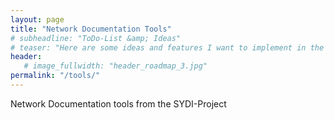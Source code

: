 ```yaml
---
layout: page
title: "Network Documentation Tools"
# subheadline: "ToDo-List &amp; Ideas"
# teaser: "Here are some ideas and features I want to implement in the future."
header:
   # image_fullwidth: "header_roadmap_3.jpg"
permalink: "/tools/"
---
```

Network Documentation tools from the SYDI-Project
